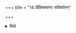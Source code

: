 +++
title = "14 दीक्षिष्यमाणाः सन्निवपेरन्"

+++

<details><summary>थिते</summary>

14. When they are going to undergo consecration, they should bring (their fires) together.  
</details>
